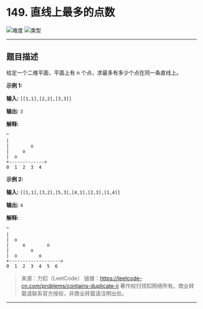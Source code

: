 # 149. 直线上最多的点数

![难度](https://img.shields.io/badge/难度-困难-d9534f.svg?logo=leetcode&style=flat)  ![类型](https://img.shields.io/badge/类型-set/map+滑动窗口-violet.svg?style=flat)

---

## 题目描述

给定一个二维平面，平面上有 n 个点，求最多有多少个点在同一条直线上。

**示例 1:**

 **输入:** `[[1,1],[2,2],[3,3]]`

**输出:** `3`

**解释:**

```
^
|
|        o
|     o
|  o  
+------------->
0  1  2  3  4
```

**示例 2:**

**输入:** `[[1,1],[3,2],[5,3],[4,1],[2,3],[1,4]]`

**输出:** `4`

**解释:**

```
^
|
|  o
|     o        o
|        o
|  o        o
+------------------->
0  1  2  3  4  5  6
```

> 来源：力扣（LeetCode）
链接：https://leetcode-cn.com/problems/contains-duplicate-ii
著作权归领扣网络所有。商业转载请联系官方授权，非商业转载请注明出处。

---
